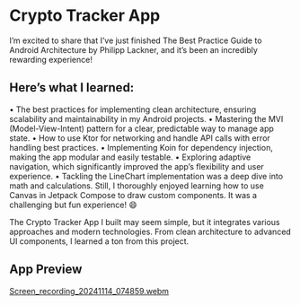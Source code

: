 # Crypto Tracker App

I’m excited to share that I’ve just finished The Best Practice Guide to Android Architecture by Philipp Lackner, and it’s been an incredibly rewarding experience!

## Here’s what I learned:

• The best practices for implementing clean architecture, ensuring scalability and maintainability in my Android projects.
• Mastering the MVI (Model-View-Intent) pattern for a clear, predictable way to manage app state.
• How to use Ktor for networking and handle API calls with error handling best practices.
• Implementing Koin for dependency injection, making the app modular and easily testable.
• Exploring adaptive navigation, which significantly improved the app’s flexibility and user experience.
• Tackling the LineChart implementation was a deep dive into math and calculations. Still, I thoroughly enjoyed learning how to use Canvas in Jetpack Compose to draw custom components. It was a challenging but fun experience! 😄

The Crypto Tracker App I built may seem simple, but it integrates various approaches and modern technologies. From clean architecture to advanced UI components, I learned a ton from this project.

## App Preview

[Screen_recording_20241114_074859.webm](https://github.com/user-attachments/assets/9030f424-dd93-4aeb-ac60-abe0ee9c029c)


